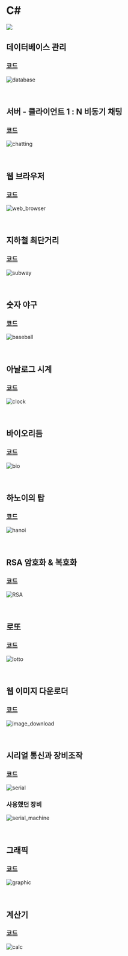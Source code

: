 # C#

<img src="https://img.shields.io/badge/csharp-512BD4?style=for-the-badge&logo=csharp&logoColor=white"> 

## 데이터베이스 관리
### [코드](https://github.com/orange11th/Side-Projects/tree/main/C%23/Database)
![database](https://github.com/orange11th/Side-Projects/assets/82896260/051c0ae5-390d-4aa8-9388-f4253a92b74d)

</br>

## 서버 - 클라이언트 1 : N 비동기 채팅
### [코드](https://github.com/orange11th/Side-Projects/tree/main/C%23/Chatting)
![chatting](https://github.com/orange11th/Side-Projects/assets/82896260/1aeddee8-e871-41cd-896e-8d87500ff861)

</br>

## 웹 브라우저
### [코드](https://github.com/orange11th/Side-Projects/tree/main/C%23/WebBrowser)
![web_browser](https://github.com/orange11th/Side-Projects/assets/82896260/904a9db2-08fd-4d07-bc66-9acb51cb3ee6)

</br>

## 지하철 최단거리
### [코드](https://github.com/orange11th/Side-Projects/tree/main/C%23/Subway)
![subway](https://github.com/orange11th/Side-Projects/assets/82896260/e637a289-2193-4b00-b508-13df79dd8639)

</br>

## 숫자 야구
### [코드](https://github.com/orange11th/Side-Projects/tree/main/C%23/Baseball)
![baseball](https://github.com/orange11th/Side-Projects/assets/82896260/d31c9f3a-3dfa-48f9-b4d5-73f620040ea5)

</br>

## 아날로그 시계
### [코드](https://github.com/orange11th/Side-Projects/tree/main/C%23/Clock)
![clock](https://github.com/orange11th/Side-Projects/assets/82896260/0194039a-2c0b-4b20-9ee2-c9f248333411)

</br>

## 바이오리듬
### [코드](https://github.com/orange11th/Side-Projects/tree/main/C%23/BioRhythm)
![bio](https://github.com/orange11th/Side-Projects/assets/82896260/d97e3ed1-dbaa-49fe-b202-ae6046902137)

</br>

## 하노이의 탑
### [코드](https://github.com/orange11th/Side-Projects/tree/main/C%23/Hanoi)
![hanoi](https://github.com/orange11th/Side-Projects/assets/82896260/07f7e3d2-c4a7-4d5f-96c9-f8fd97d86f85)

</br>

## RSA 암호화 & 복호화
### [코드](https://github.com/orange11th/Side-Projects/tree/main/C%23/RSA)
![RSA](https://github.com/orange11th/Side-Projects/assets/82896260/c8e8a64f-ce17-4d9f-8e3e-52dcd94b9e58)

</br>

## 로또
### [코드](https://github.com/orange11th/Side-Projects/tree/main/C%23/Lotto)
![lotto](https://github.com/orange11th/Side-Projects/assets/82896260/a3b331e9-c9fe-408b-92df-0cea3728112e)

</br>

## 웹 이미지 다운로더
### [코드](https://github.com/orange11th/Side-Projects/tree/main/C%23/Webdownlaod)
![image_download](https://github.com/orange11th/Side-Projects/assets/82896260/af2b5a69-54da-48d3-bc5d-d5a7fb778ae5)

</br>

## 시리얼 통신과 장비조작
### [코드](https://github.com/orange11th/Side-Projects/tree/main/C%23/Device%20Connector)
![serial](https://github.com/orange11th/Side-Projects/assets/82896260/e40a0496-062f-4193-baf6-76dcef193986)
### 사용했던 장비
![serial_machine](https://github.com/orange11th/Side-Projects/assets/82896260/5cfd0cb3-5d2e-4d39-a948-8d5651c2a011)

</br>

## 그래픽
### [코드](https://github.com/orange11th/Side-Projects/tree/main/C%23/Graphic)
![graphic](https://github.com/orange11th/Side-Projects/assets/82896260/97052691-5e38-4e16-b6eb-1d623b6d8be8)

</br>

## 계산기
### [코드](https://github.com/orange11th/Side-Projects/tree/main/C%23/Calculator)
![calc](https://github.com/orange11th/Side-Projects/assets/82896260/588d8b97-f230-4347-b45d-44c4ebc94fb4)

</br>
